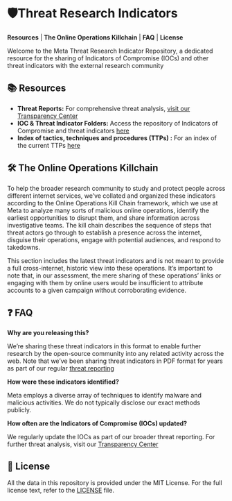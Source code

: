 # 🛡️Threat Research Indicators 

  **Resources** | **The Online Operations Killchain** | **FAQ** | **License**

Welcome to the Meta Threat Research Indicator Repository, a dedicated resource for the sharing of Indicators of Compromise (IOCs) and other threat indicators with the external research community

## 📚 Resources
- **Threat Reports:** For comprehensive threat analysis, [visit our Transparency Center]( https://transparency.fb.com/metasecurity/threat-reporting/)
- **IOC & Threat Indicator Folders:** Access the repository of Indicators of Compromise and threat indicators [here](https://github.com/facebook/threat-research/tree/main/indicators)
- **Index of tactics, techniques and procedures (TTPs) :** For an index of the current TTPs [here](https://github.com/facebook/threat-research/blob/main/Online_Operations_Killchain-TTPs.csv)

## 🛠️ The Online Operations Killchain
To help the broader research community to study and protect people across different internet services, we’ve collated and organized these indicators according to the Online Operations Kill Chain framework, which we use at Meta to analyze many sorts of malicious online operations, identify the earliest opportunities to disrupt them, and share information across investigative teams. The kill chain describes the sequence of steps that threat actors go through to establish a presence across the internet, disguise their operations, engage with potential audiences, and respond to takedowns. 

This section includes the latest threat indicators and is not meant to provide a full cross-internet, historic view into these operations. It’s important to note that, in our assessment, the mere sharing of these operations’ links or engaging with them by online users would be insufficient to attribute accounts to a given campaign without corroborating evidence. 




## ❓ FAQ

**Why are you releasing this?**

We’re sharing these threat indicators in this format to enable further research by the open-source community into any related activity across the web. Note that we’ve been sharing threat indicators in PDF format for years as part of our regular [threat reporting](https://transparency.fb.com/metasecurity/threat-reporting/ )


**How were these indicators identified?**

Meta employs a diverse array of techniques to identify malware and malicious activities. We do not typically disclose our exact methods publicly.

**How often are the Indicators of Compromise (IOCs) updated?**

We regularly update the IOCs as part of our broader threat reporting. For further threat analysis, visit our [Transparency Center](https://transparency.fb.com/metasecurity/threat-reporting/)


## 📝 License
All the data in this repository is provided under the MIT License. For the full license text, refer to the [LICENSE](#) file.



